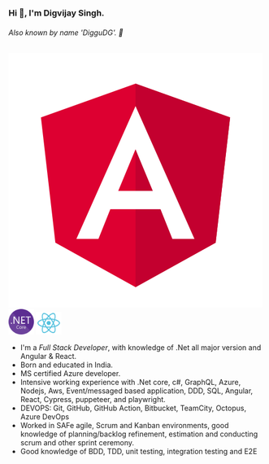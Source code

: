 ### Hi 👋, I'm Digvijay Singh.
###### Also known by name 'DigguDG'. 👋

![Angular](./angular.svg)
 <img src="./NET_Core_Logo.svg" width=50> <img src="./react.svg" width=50>
- I'm a _Full Stack Developer_, with knowledge of .Net all major version and Angular & React.
- Born and educated in India.
- MS certified Azure developer.
- Intensive working experience with .Net core, c#, GraphQL, Azure, Nodejs, Aws, Event/messaged
based application, DDD, SQL, Angular, React, Cypress, puppeteer, and playwright.
- DEVOPS: Git, GitHub, GitHub Action, Bitbucket, TeamCity, Octopus, Azure DevOps
- Worked in SAFe agile, Scrum and Kanban environments, good knowledge of planning/backlog refinement, estimation and conducting scrum and other sprint ceremony.
- Good knowledge of BDD, TDD, unit testing, integration testing and E2E

 

<!--
**diggudg/diggudg** is a ✨ _special_ ✨ repository because its `README.md` (this file) appears on your GitHub profile.

Here are some ideas to get you started:

- 🔭 I’m currently working on ...
- 🌱 I’m currently learning ...
- 👯 I’m looking to collaborate on ...
- 🤔 I’m looking for help with ...
- 💬 Ask me about ...
- 📫 How to reach me: ...
- 😄 Pronouns: ...
- ⚡ Fun fact: ...
-->
